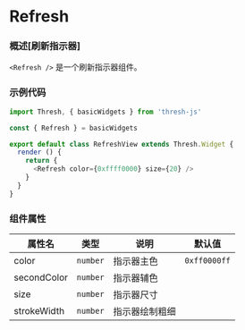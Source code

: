 # Refresh

### 概述[刷新指示器]
`<Refresh />` 是一个刷新指示器组件。



### 示例代码

```javascript
import Thresh, { basicWidgets } from 'thresh-js'

const { Refresh } = basicWidgets

export default class RefreshView extends Thresh.Widget {
  render () {
    return {
      <Refresh color={0xffff0000} size={20} />
    }
  }
}
```



### 组件属性

| 属性名      | 类型     | 说明           | 默认值       |
| ----------- | -------- | -------------- | ------------ |
| color       | `number` | 指示器主色     | `0xff0000ff` |
| secondColor | `number` | 指示器辅色     |              |
| size        | `number` | 指示器尺寸     |              |
| strokeWidth | `number` | 指示器绘制粗细 |              |



